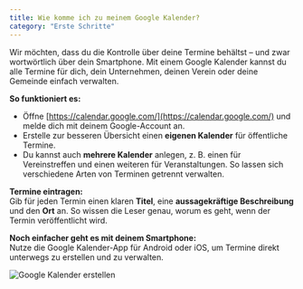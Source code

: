 ```yaml
---
title: Wie komme ich zu meinem Google Kalender?
category: "Erste Schritte"
---
```


Wir möchten, dass du die Kontrolle über deine Termine behältst – und zwar wortwörtlich über dein Smartphone. Mit einem Google Kalender kannst du alle Termine für dich, dein Unternehmen, deinen Verein oder deine Gemeinde einfach verwalten.

**So funktioniert es:**

- Öffne [https://calendar.google.com/](https://calendar.google.com/) und melde dich mit deinem Google-Account an.
- Erstelle zur besseren Übersicht einen **eigenen Kalender** für öffentliche Termine.
- Du kannst auch **mehrere Kalender** anlegen, z. B. einen für Vereinstreffen und einen weiteren für Veranstaltungen. So lassen sich verschiedene Arten von Terminen getrennt verwalten.

**Termine eintragen:**  
Gib für jeden Termin einen klaren **Titel**, eine **aussagekräftige Beschreibung** und den **Ort** an. So wissen die Leser genau, worum es geht, wenn der Termin veröffentlicht wird.

**Noch einfacher geht es mit deinem Smartphone:**  
Nutze die Google Kalender-App für Android oder iOS, um Termine direkt unterwegs zu erstellen und zu verwalten.

![Google Kalender erstellen](/img/hilfe/Google-Kalender-neuen-Kalender-erstellen.jpg)
